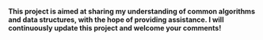**This project is aimed at sharing my understanding of common algorithms and data structures, with the hope of providing assistance. I will continuously update this project and welcome your comments!**



 

